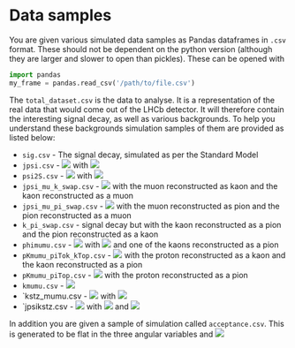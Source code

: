 Data samples
============

You are given various simulated data samples as Pandas dataframes in `.csv` format. These should not be dependent on the python version (although they are larger and slower to open than pickles). These can be opened with 

```python
import pandas
my_frame = pandas.read_csv('/path/to/file.csv')
```

The `total_dataset.csv` is the data to analyse. It is a representation of the real data that would come out of the LHCb detector. It will therefore contain the interesting signal decay, as well as various backgrounds. To help you understand these backgrounds simulation samples of them are provided as listed below:

* `sig.csv` - The signal decay, simulated as per the Standard Model
* `jpsi.csv` - <img src="https://latex.codecogs.com/gif.latex?B^{0}\rightarrow{}J/\psi{}K^{\ast{}0} " /> with <img src="https://latex.codecogs.com/gif.latex?J/\psi\rightarrow\mu\mu " />
* `psi2S.csv` - <img src="https://latex.codecogs.com/gif.latex?B^{0}\rightarrow{}\psi{}(2S)K^{\ast{}0} " /> with <img src="https://latex.codecogs.com/gif.latex?\psi{}(2S)\rightarrow\mu\mu " />
* `jpsi_mu_k_swap.csv` - <img src="https://latex.codecogs.com/gif.latex?B^{0}\rightarrow{}J/\psi{}K^{\ast{}0} " /> with the muon reconstructed as kaon and the kaon reconstructed as a muon
* `jpsi_mu_pi_swap.csv` - <img src="https://latex.codecogs.com/gif.latex?B^{0}\rightarrow{}J/\psi{}K^{\ast{}0} " /> with the muon reconstructed as pion and the pion reconstructed as a muon
* `k_pi_swap.csv` - signal decay but with the kaon reconstructed as a pion and the pion reconstructed as a kaon
* `phimumu.csv` - <img src="https://latex.codecogs.com/gif.latex?B_{s}^{0}\rightarrow{}\phi\mu\mu " /> with <img src="https://latex.codecogs.com/gif.latex?\phi{}\rightarrow{}KK " /> and one of the kaons reconstructed as a pion
* `pKmumu_piTok_kTop.csv` - <img src="https://latex.codecogs.com/gif.latex?\Lambda_{b}^{0}\rightarrow{}pK\mu\mu " /> with the proton reconstructed as a kaon and the kaon reconstructed as a pion
* `pKmumu_piTop.csv`  - <img src="https://latex.codecogs.com/gif.latex?\Lambda_{b}^{0}\rightarrow{}pK\mu\mu " /> with the proton reconstructed as a pion
* `kmumu.csv` - <img src="https://latex.codecogs.com/svg.image?B^{&plus;}\to&space;K^{&plus;}\mu^{&plus;}\mu^{-} " />
* `kstz_mumu.csv - <img src="https://latex.codecogs.com/svg.image?B^{&plus;}\to&space;K^{\ast{}0}\mu^{&plus;}\mu^{-} " /> with <img src="https://latex.codecogs.com/gif.latex?J/\psi\rightarrow\mu\mu " />
* `jpsikstz.csv - <img src="https://latex.codecogs.com/svg.image?B^{&plus;}\to&space;K^{\ast{}0}J/\psi "/> with <img src="https://latex.codecogs.com/svg.image?K^{\ast{}0}\to{}K^{&plus;}\pi^{0} " /> and <img src="https://latex.codecogs.com/gif.latex?J/\psi\rightarrow\mu\mu " />

In addition you are given a sample of simulation called `acceptance.csv`. This is generated to be flat in the three angular variables and <img src="https://latex.codecogs.com/gif.latex?q^{2}" />
